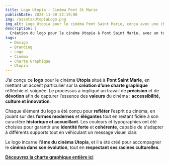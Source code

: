 ```yaml
---  
title: Logo Utopia - Cinéma Pont St Marie  
publishDate: 2024-11-30 22:19:00  
img: /assets/UtopiaLogo.png  
img_alt: Logo Utopia pour le cinéma Pont Saint Marie, conçu avec une charte graphique réfléchie pour refléter les valeurs du cinéma.  
description: |  
  Création du logo pour le cinéma Utopia à Pont Saint Marie, avec un travail précis de charte graphique visant à relier les valeurs du cinéma à l’identité visuelle.  
tags:  
  - Design  
  - Branding  
  - Logo  
  - Cinéma  
  - Charte Graphique  
  - Utopia  
---  
```


J’ai conçu ce **logo** pour le cinéma **Utopia** situé à **Pont Saint Marie**, en mettant un accent particulier sur la **création d’une charte graphique** réfléchie et soignée. Le processus a impliqué un travail de **précision** et de **dévotion** afin de capturer l’essence des **valeurs** du cinéma : **accessibilité, culture et innovation**.  

Chaque élément du logo a été conçu pour **refléter** l’esprit du cinéma, en jouant sur des **formes modernes** et **élégantes** tout en restant fidèle à son caractère **historique et accueillant**. Les couleurs et typographies ont été choisies pour garantir une **identité forte** et **cohérente**, capable de s'adapter à différents supports tout en véhiculant un message visuel clair.  

Le logo incarne l'**âme du cinéma Utopia**, et il a été créé pour accompagner le **cinéma dans son évolution**, tout en **respectant ses racines culturelles**.  

**[Découvrez la charte graphique entière ici](/components/UtopiaPDF.pdf)**
